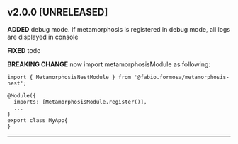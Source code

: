 
 ## **v2.0.0** [UNRELEASED]

**ADDED**   debug mode. If metamorphosis is registered in debug mode, all logs are displayed in console

**FIXED** todo

**BREAKING CHANGE** now import metamorphosisModule as following:
```
import { MetamorphosisNestModule } from '@fabio.formosa/metamorphosis-nest';

@Module({
  imports: [MetamorphosisModule.register()],
  ...
}
export class MyApp{
}
```

---

